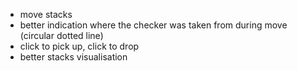 - move stacks
- better indication where the checker was taken from during move (circular dotted line)
- click to pick up, click to drop
- better stacks visualisation
